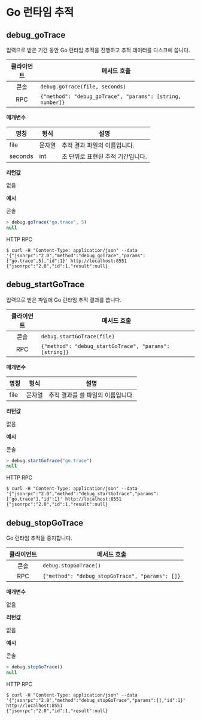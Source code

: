 # Go 런타임 추적 <a id="go-runtime-tracing"></a>

## debug_goTrace <a id="debug_gotrace"></a>

입력으로 받은 기간 동안 Go 런타임 추적을 진행하고 추적 데이터를 디스크에 씁니다.

| 클라이언트 | 메서드 호출                                                    |
|:-----:| --------------------------------------------------------- |
|  콘솔   | `debug.goTrace(file, seconds)`                            |
|  RPC  | `{"method": "debug_goTrace", "params": [string, number]}` |

**매개변수**

| 명칭      | 형식  | 설명                  |
| ------- | --- | ------------------- |
| file    | 문자열 | 추적 결과 파일의 이름입니다.    |
| seconds | int | 초 단위로 표현된 추적 기간입니다. |

**리턴값**

없음

**예시**

콘솔
```javascript
> debug.goTrace("go.trace", 5)
null
```
HTTP RPC

```shell
$ curl -H "Content-Type: application/json" --data '{"jsonrpc":"2.0","method":"debug_goTrace","params":["go.trace",5],"id":1}' http://localhost:8551
{"jsonrpc":"2.0","id":1,"result":null}
```


## debug_startGoTrace <a id="debug_startgotrace"></a>

입력으로 받은 파일에 Go 런타임 추적 결과를 씁니다.

| 클라이언트 | 메서드 호출                                                 |
|:-----:| ------------------------------------------------------ |
|  콘솔   | `debug.startGoTrace(file)`                             |
|  RPC  | `{"method": "debug_startGoTrace", "params": [string]}` |

**매개변수**

| 명칭   | 형식  | 설명                  |
| ---- | --- | ------------------- |
| file | 문자열 | 추적 결과를 쓸 파일의 이름입니다. |

**리턴값**

없음

**예시**

콘솔
```javascript
> debug.startGoTrace("go.trace")
null
```
HTTP RPC
```shell
$ curl -H "Content-Type: application/json" --data '{"jsonrpc":"2.0","method":"debug_startGoTrace","params":["go.trace"],"id":1}' http://localhost:8551
{"jsonrpc":"2.0","id":1,"result":null}
```


## debug_stopGoTrace <a id="debug_stopgotrace"></a>

Go 런타임 추적을 중지합니다.

| 클라이언트 | 메서드 호출                                          |
|:-----:| ----------------------------------------------- |
|  콘솔   | `debug.stopGoTrace()`                           |
|  RPC  | `{"method": "debug_stopGoTrace", "params": []}` |

**매개변수**

없음

**리턴값**

없음

**예시**

콘솔
```javascript
> debug.stopGoTrace()
null
```
HTTP RPC
```shell
$ curl -H "Content-Type: application/json" --data '{"jsonrpc":"2.0","method":"debug_stopGoTrace","params":[],"id":1}' http://localhost:8551
{"jsonrpc":"2.0","id":1,"result":null}
```

